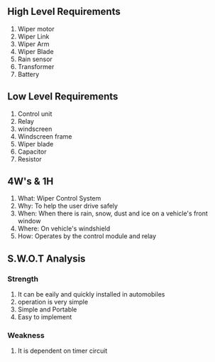 ## High Level Requirements

1. Wiper motor
2. Wiper Link
3. Wiper Arm 
4. Wiper Blade
5. Rain sensor
6. Transformer
7. Battery

## Low Level Requirements

1. Control unit
2. Relay
3. windscreen
4. Windscreen frame
5. Wiper blade
6. Capacitor
7. Resistor 

## 4W's & 1H 
1. What:
Wiper Control System
2. Why: To help the user drive safely
3. When: When there is rain, snow, dust and ice on a vehicle's front window
4. Where: On vehicle's windshield
5. How: Operates by the control module and relay

## S.W.O.T Analysis
### Strength
1. It can be eaily and quickly installed in automobiles
2. operation is very simple
3. Simple and Portable
4. Easy to implement


### Weakness
1. It is dependent on timer circuit

